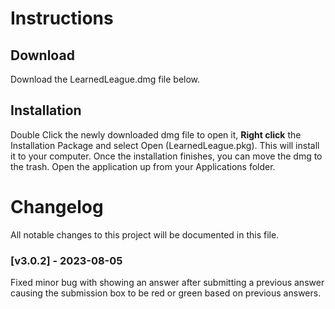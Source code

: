 # Instructions
## Download

Download the LearnedLeague.dmg file below.

## Installation

Double Click the newly downloaded dmg file to open it, **Right click** the Installation Package and select Open (LearnedLeague.pkg). This will install it to your computer. Once the installation finishes, you can move the dmg to the trash.  Open the application up from your Applications folder.


# Changelog
All notable changes to this project will be documented in this file.

### [v3.0.2] - 2023-08-05

Fixed minor bug with showing an answer after submitting a previous answer causing the submission box to be red or green based on previous answers.
